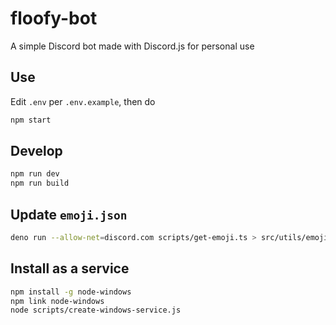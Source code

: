 # floofy-bot

A simple Discord bot made with Discord.js for personal use

## Use

Edit `.env` per `.env.example`, then do

```sh
npm start
```

## Develop

```sh
npm run dev
npm run build
```

## Update `emoji.json`

```sh
deno run --allow-net=discord.com scripts/get-emoji.ts > src/utils/emoji.json
```

## Install as a service

```sh
npm install -g node-windows
npm link node-windows
node scripts/create-windows-service.js
```

